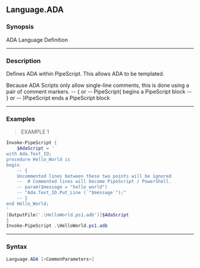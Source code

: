 Language.ADA
------------




### Synopsis
ADA Language Definition



---


### Description

Defines ADA within PipeScript.
This allows ADA to be templated.

Because ADA Scripts only allow single-line comments, this is done using a pair of comment markers.
-- { or -- PipeScript{  begins a PipeScript block
-- } or -- }PipeScript  ends a PipeScript block



---


### Examples
> EXAMPLE 1

```PowerShell
Invoke-PipeScript {
    $AdaScript = '    
with Ada.Text_IO;
procedure Hello_World is
begin
    -- {
    Uncommented lines between these two points will be ignored
    --  # Commented lines will become PipeScript / PowerShell.
    -- param($message = "hello world")        
    -- "Ada.Text_IO.Put_Line (`"$message`");"
    -- }
end Hello_World;    
'
[OutputFile('.\HelloWorld.ps1.adb')]$AdaScript
}
Invoke-PipeScript .\HelloWorld.ps1.adb
```


---


### Syntax
```PowerShell
Language.ADA [<CommonParameters>]
```

